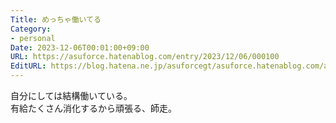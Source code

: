 ```yaml
---
Title: めっちゃ働いてる
Category:
- personal
Date: 2023-12-06T00:01:00+09:00
URL: https://asuforce.hatenablog.com/entry/2023/12/06/000100
EditURL: https://blog.hatena.ne.jp/asuforcegt/asuforce.hatenablog.com/atom/entry/6801883189064548863
---
```


自分にしては結構働いている。  
有給たくさん消化するから頑張る、師走。
